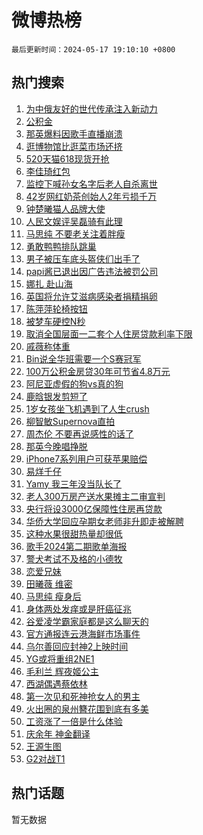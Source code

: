 # 微博热榜

`最后更新时间：2024-05-17 19:10:10 +0800`

## 热门搜索

1. [为中俄友好的世代传承注入新动力](https://m.weibo.cn/search?containerid=100103type%3D1%26t%3D10%26q%3D%23%E4%B8%BA%E4%B8%AD%E4%BF%84%E5%8F%8B%E5%A5%BD%E7%9A%84%E4%B8%96%E4%BB%A3%E4%BC%A0%E6%89%BF%E6%B3%A8%E5%85%A5%E6%96%B0%E5%8A%A8%E5%8A%9B%23&stream_entry_id=51&isnewpage=1&extparam=seat%3D1%26pos%3D0%26c_type%3D51%26stream_entry_id%3D51%26cate%3D10103%26q%3D%2523%25E4%25B8%25BA%25E4%25B8%25AD%25E4%25BF%2584%25E5%258F%258B%25E5%25A5%25BD%25E7%259A%2584%25E4%25B8%2596%25E4%25BB%25A3%25E4%25BC%25A0%25E6%2589%25BF%25E6%25B3%25A8%25E5%2585%25A5%25E6%2596%25B0%25E5%258A%25A8%25E5%258A%259B%2523%26dgr%3D0%26filter_type%3Drealtimehot%26display_time%3D1715944209%26pre_seqid%3D1715944209215016237156)
1. [公积金](https://m.weibo.cn/search?containerid=100103type%3D1%26t%3D10%26q%3D%E5%85%AC%E7%A7%AF%E9%87%91&stream_entry_id=31&isnewpage=1&extparam=seat%3D1%26lcate%3D5001%26c_type%3D31%26cate%3D5001%26q%3D%25E5%2585%25AC%25E7%25A7%25AF%25E9%2587%2591%26dgr%3D0%26filter_type%3Drealtimehot%26pos%3D0%26stream_entry_id%3D31%26band_rank%3D1%26flag%3D0%26realpos%3D1%26display_time%3D1715944209%26pre_seqid%3D1715944209215016237156)
1. [那英爆料因歌手直播崩溃](https://m.weibo.cn/search?containerid=100103type%3D1%26t%3D10%26q%3D%23%E9%82%A3%E8%8B%B1%E7%88%86%E6%96%99%E5%9B%A0%E6%AD%8C%E6%89%8B%E7%9B%B4%E6%92%AD%E5%B4%A9%E6%BA%83%23&stream_entry_id=31&isnewpage=1&extparam=seat%3D1%26lcate%3D5001%26c_type%3D31%26cate%3D5001%26q%3D%2523%25E9%2582%25A3%25E8%258B%25B1%25E7%2588%2586%25E6%2596%2599%25E5%259B%25A0%25E6%25AD%258C%25E6%2589%258B%25E7%259B%25B4%25E6%2592%25AD%25E5%25B4%25A9%25E6%25BA%2583%2523%26dgr%3D0%26filter_type%3Drealtimehot%26pos%3D1%26stream_entry_id%3D31%26band_rank%3D2%26flag%3D2%26realpos%3D2%26display_time%3D1715944209%26pre_seqid%3D1715944209215016237156)
1. [逛博物馆比逛菜市场还挤](https://m.weibo.cn/search?containerid=100103type%3D1%26t%3D10%26q%3D%23%E9%80%9B%E5%8D%9A%E7%89%A9%E9%A6%86%E6%AF%94%E9%80%9B%E8%8F%9C%E5%B8%82%E5%9C%BA%E8%BF%98%E6%8C%A4%23&stream_entry_id=31&isnewpage=1&extparam=seat%3D1%26lcate%3D5001%26c_type%3D31%26cate%3D5001%26q%3D%2523%25E9%2580%259B%25E5%258D%259A%25E7%2589%25A9%25E9%25A6%2586%25E6%25AF%2594%25E9%2580%259B%25E8%258F%259C%25E5%25B8%2582%25E5%259C%25BA%25E8%25BF%2598%25E6%258C%25A4%2523%26dgr%3D0%26filter_type%3Drealtimehot%26pos%3D2%26stream_entry_id%3D31%26band_rank%3D3%26flag%3D0%26realpos%3D3%26display_time%3D1715944209%26pre_seqid%3D1715944209215016237156)
1. [520天猫618现货开抢](https://m.weibo.cn/search?containerid=100103type%3D1%26t%3D10%26q%3D%23520%E5%A4%A9%E7%8C%AB618%E7%8E%B0%E8%B4%A7%E5%BC%80%E6%8A%A2%23&stream_entry_id=31&isnewpage=1&extparam=seat%3D1%26lcate%3D5001%26c_type%3D31%26topic_ad%3D1%26cate%3D5001%26q%3D%2523520%25E5%25A4%25A9%25E7%258C%25AB618%25E7%258E%25B0%25E8%25B4%25A7%25E5%25BC%2580%25E6%258A%25A2%2523%26dgr%3D0%26is_ad_pos%3D1%26pos%3D3%26stream_entry_id%3D31%26band_rank%3D4%26adid%3D236815%26filter_type%3Drealtimehot%26display_time%3D1715944209%26pre_seqid%3D1715944209215016237156)
1. [李佳琦红包](https://m.weibo.cn/search?containerid=100103type%3D1%26t%3D10%26q%3D%E6%9D%8E%E4%BD%B3%E7%90%A6%E7%BA%A2%E5%8C%85&stream_entry_id=31&isnewpage=1&extparam=seat%3D1%26lcate%3D5001%26c_type%3D31%26cate%3D5001%26q%3D%25E6%259D%258E%25E4%25BD%25B3%25E7%2590%25A6%25E7%25BA%25A2%25E5%258C%2585%26dgr%3D0%26filter_type%3Drealtimehot%26pos%3D4%26stream_entry_id%3D31%26band_rank%3D4%26flag%3D1%26realpos%3D4%26display_time%3D1715944209%26pre_seqid%3D1715944209215016237156)
1. [监控下喊孙女名字后老人自杀离世](https://m.weibo.cn/search?containerid=100103type%3D1%26t%3D10%26q%3D%23%E7%9B%91%E6%8E%A7%E4%B8%8B%E5%96%8A%E5%AD%99%E5%A5%B3%E5%90%8D%E5%AD%97%E5%90%8E%E8%80%81%E4%BA%BA%E8%87%AA%E6%9D%80%E7%A6%BB%E4%B8%96%23&stream_entry_id=31&isnewpage=1&extparam=seat%3D1%26lcate%3D5001%26c_type%3D31%26cate%3D5001%26q%3D%2523%25E7%259B%2591%25E6%258E%25A7%25E4%25B8%258B%25E5%2596%258A%25E5%25AD%2599%25E5%25A5%25B3%25E5%2590%258D%25E5%25AD%2597%25E5%2590%258E%25E8%2580%2581%25E4%25BA%25BA%25E8%2587%25AA%25E6%259D%2580%25E7%25A6%25BB%25E4%25B8%2596%2523%26dgr%3D0%26filter_type%3Drealtimehot%26pos%3D5%26stream_entry_id%3D31%26band_rank%3D5%26flag%3D0%26realpos%3D5%26display_time%3D1715944209%26pre_seqid%3D1715944209215016237156)
1. [42岁网红奶茶创始人2年亏损千万](https://m.weibo.cn/search?containerid=100103type%3D1%26t%3D10%26q%3D%2342%E5%B2%81%E7%BD%91%E7%BA%A2%E5%A5%B6%E8%8C%B6%E5%88%9B%E5%A7%8B%E4%BA%BA2%E5%B9%B4%E4%BA%8F%E6%8D%9F%E5%8D%83%E4%B8%87%23&stream_entry_id=31&isnewpage=1&extparam=seat%3D1%26lcate%3D5001%26c_type%3D31%26cate%3D5001%26q%3D%252342%25E5%25B2%2581%25E7%25BD%2591%25E7%25BA%25A2%25E5%25A5%25B6%25E8%258C%25B6%25E5%2588%259B%25E5%25A7%258B%25E4%25BA%25BA2%25E5%25B9%25B4%25E4%25BA%258F%25E6%258D%259F%25E5%258D%2583%25E4%25B8%2587%2523%26dgr%3D0%26filter_type%3Drealtimehot%26pos%3D6%26stream_entry_id%3D31%26band_rank%3D6%26flag%3D0%26realpos%3D6%26display_time%3D1715944209%26pre_seqid%3D1715944209215016237156)
1. [钟楚曦猫人品牌大使](https://m.weibo.cn/search?containerid=100103type%3D1%26t%3D10%26q%3D%23%E9%92%9F%E6%A5%9A%E6%9B%A6%E7%8C%AB%E4%BA%BA%E5%93%81%E7%89%8C%E5%A4%A7%E4%BD%BF%23&stream_entry_id=31&isnewpage=1&extparam=seat%3D1%26lcate%3D5001%26c_type%3D31%26topic_ad%3D1%26cate%3D5001%26q%3D%2523%25E9%2592%259F%25E6%25A5%259A%25E6%259B%25A6%25E7%258C%25AB%25E4%25BA%25BA%25E5%2593%2581%25E7%2589%258C%25E5%25A4%25A7%25E4%25BD%25BF%2523%26dgr%3D0%26is_ad_pos%3D1%26pos%3D7%26stream_entry_id%3D31%26band_rank%3D7%26adid%3D236949%26filter_type%3Drealtimehot%26display_time%3D1715944209%26pre_seqid%3D1715944209215016237156)
1. [人民文娱评吴磊骑有此理](https://m.weibo.cn/search?containerid=100103type%3D1%26t%3D10%26q%3D%23%E4%BA%BA%E6%B0%91%E6%96%87%E5%A8%B1%E8%AF%84%E5%90%B4%E7%A3%8A%E9%AA%91%E6%9C%89%E6%AD%A4%E7%90%86%23&stream_entry_id=31&isnewpage=1&extparam=seat%3D1%26lcate%3D5001%26c_type%3D31%26cate%3D5001%26q%3D%2523%25E4%25BA%25BA%25E6%25B0%2591%25E6%2596%2587%25E5%25A8%25B1%25E8%25AF%2584%25E5%2590%25B4%25E7%25A3%258A%25E9%25AA%2591%25E6%259C%2589%25E6%25AD%25A4%25E7%2590%2586%2523%26dgr%3D0%26filter_type%3Drealtimehot%26pos%3D8%26stream_entry_id%3D31%26band_rank%3D7%26flag%3D2%26realpos%3D7%26display_time%3D1715944209%26pre_seqid%3D1715944209215016237156)
1. [马思纯 不要老关注着胖瘦](https://m.weibo.cn/search?containerid=100103type%3D1%26t%3D10%26q%3D%E9%A9%AC%E6%80%9D%E7%BA%AF+%E4%B8%8D%E8%A6%81%E8%80%81%E5%85%B3%E6%B3%A8%E7%9D%80%E8%83%96%E7%98%A6&stream_entry_id=31&isnewpage=1&extparam=seat%3D1%26lcate%3D5001%26c_type%3D31%26cate%3D5001%26q%3D%25E9%25A9%25AC%25E6%2580%259D%25E7%25BA%25AF%2520%25E4%25B8%258D%25E8%25A6%2581%25E8%2580%2581%25E5%2585%25B3%25E6%25B3%25A8%25E7%259D%2580%25E8%2583%2596%25E7%2598%25A6%26dgr%3D0%26filter_type%3Drealtimehot%26pos%3D9%26stream_entry_id%3D31%26band_rank%3D8%26flag%3D1%26realpos%3D8%26display_time%3D1715944209%26pre_seqid%3D1715944209215016237156)
1. [勇敢鸭鸭排队跳巢](https://m.weibo.cn/search?containerid=100103type%3D1%26t%3D10%26q%3D%23%E5%8B%87%E6%95%A2%E9%B8%AD%E9%B8%AD%E6%8E%92%E9%98%9F%E8%B7%B3%E5%B7%A2%23&stream_entry_id=31&isnewpage=1&extparam=seat%3D1%26lcate%3D5001%26c_type%3D31%26cate%3D5001%26q%3D%2523%25E5%258B%2587%25E6%2595%25A2%25E9%25B8%25AD%25E9%25B8%25AD%25E6%258E%2592%25E9%2598%259F%25E8%25B7%25B3%25E5%25B7%25A2%2523%26dgr%3D0%26filter_type%3Drealtimehot%26pos%3D10%26stream_entry_id%3D31%26band_rank%3D9%26flag%3D32768%26realpos%3D9%26display_time%3D1715944209%26pre_seqid%3D1715944209215016237156)
1. [男子被压车底头盔侠们出手了](https://m.weibo.cn/search?containerid=100103type%3D1%26t%3D10%26q%3D%23%E7%94%B7%E5%AD%90%E8%A2%AB%E5%8E%8B%E8%BD%A6%E5%BA%95%E5%A4%B4%E7%9B%94%E4%BE%A0%E4%BB%AC%E5%87%BA%E6%89%8B%E4%BA%86%23&stream_entry_id=31&isnewpage=1&extparam=seat%3D1%26lcate%3D5001%26c_type%3D31%26cate%3D5001%26q%3D%2523%25E7%2594%25B7%25E5%25AD%2590%25E8%25A2%25AB%25E5%258E%258B%25E8%25BD%25A6%25E5%25BA%2595%25E5%25A4%25B4%25E7%259B%2594%25E4%25BE%25A0%25E4%25BB%25AC%25E5%2587%25BA%25E6%2589%258B%25E4%25BA%2586%2523%26dgr%3D0%26filter_type%3Drealtimehot%26pos%3D11%26stream_entry_id%3D31%26band_rank%3D10%26flag%3D32768%26realpos%3D10%26display_time%3D1715944209%26pre_seqid%3D1715944209215016237156)
1. [papi酱已退出因广告违法被罚公司](https://m.weibo.cn/search?containerid=100103type%3D1%26t%3D10%26q%3D%23papi%E9%85%B1%E5%B7%B2%E9%80%80%E5%87%BA%E5%9B%A0%E5%B9%BF%E5%91%8A%E8%BF%9D%E6%B3%95%E8%A2%AB%E7%BD%9A%E5%85%AC%E5%8F%B8%23&stream_entry_id=31&isnewpage=1&extparam=seat%3D1%26lcate%3D5001%26c_type%3D31%26cate%3D5001%26q%3D%2523papi%25E9%2585%25B1%25E5%25B7%25B2%25E9%2580%2580%25E5%2587%25BA%25E5%259B%25A0%25E5%25B9%25BF%25E5%2591%258A%25E8%25BF%259D%25E6%25B3%2595%25E8%25A2%25AB%25E7%25BD%259A%25E5%2585%25AC%25E5%258F%25B8%2523%26dgr%3D0%26filter_type%3Drealtimehot%26pos%3D12%26stream_entry_id%3D31%26band_rank%3D11%26flag%3D2%26realpos%3D11%26display_time%3D1715944209%26pre_seqid%3D1715944209215016237156)
1. [娜扎 赴山海](https://m.weibo.cn/search?containerid=100103type%3D1%26t%3D10%26q%3D%E5%A8%9C%E6%89%8E+%E8%B5%B4%E5%B1%B1%E6%B5%B7&stream_entry_id=31&isnewpage=1&extparam=seat%3D1%26lcate%3D5001%26c_type%3D31%26cate%3D5001%26q%3D%25E5%25A8%259C%25E6%2589%258E%2520%25E8%25B5%25B4%25E5%25B1%25B1%25E6%25B5%25B7%26dgr%3D0%26filter_type%3Drealtimehot%26pos%3D13%26stream_entry_id%3D31%26band_rank%3D12%26flag%3D1%26realpos%3D12%26display_time%3D1715944209%26pre_seqid%3D1715944209215016237156)
1. [英国将允许艾滋病感染者捐精捐卵](https://m.weibo.cn/search?containerid=100103type%3D1%26t%3D10%26q%3D%23%E8%8B%B1%E5%9B%BD%E5%B0%86%E5%85%81%E8%AE%B8%E8%89%BE%E6%BB%8B%E7%97%85%E6%84%9F%E6%9F%93%E8%80%85%E6%8D%90%E7%B2%BE%E6%8D%90%E5%8D%B5%23&stream_entry_id=31&isnewpage=1&extparam=seat%3D1%26lcate%3D5001%26c_type%3D31%26cate%3D5001%26q%3D%2523%25E8%258B%25B1%25E5%259B%25BD%25E5%25B0%2586%25E5%2585%2581%25E8%25AE%25B8%25E8%2589%25BE%25E6%25BB%258B%25E7%2597%2585%25E6%2584%259F%25E6%259F%2593%25E8%2580%2585%25E6%258D%2590%25E7%25B2%25BE%25E6%258D%2590%25E5%258D%25B5%2523%26dgr%3D0%26filter_type%3Drealtimehot%26pos%3D14%26stream_entry_id%3D31%26band_rank%3D13%26flag%3D0%26realpos%3D13%26display_time%3D1715944209%26pre_seqid%3D1715944209215016237156)
1. [陈萍萍轮椅按钮](https://m.weibo.cn/search?containerid=100103type%3D1%26t%3D10%26q%3D%23%E9%99%88%E8%90%8D%E8%90%8D%E8%BD%AE%E6%A4%85%E6%8C%89%E9%92%AE%23&stream_entry_id=31&isnewpage=1&extparam=seat%3D1%26lcate%3D5001%26c_type%3D31%26cate%3D5001%26q%3D%2523%25E9%2599%2588%25E8%2590%258D%25E8%2590%258D%25E8%25BD%25AE%25E6%25A4%2585%25E6%258C%2589%25E9%2592%25AE%2523%26dgr%3D0%26filter_type%3Drealtimehot%26pos%3D15%26stream_entry_id%3D31%26band_rank%3D14%26flag%3D1%26realpos%3D14%26display_time%3D1715944209%26pre_seqid%3D1715944209215016237156)
1. [被梦车硬控N秒](https://m.weibo.cn/search?containerid=100103type%3D1%26t%3D10%26q%3D%23%E8%A2%AB%E6%A2%A6%E8%BD%A6%E7%A1%AC%E6%8E%A7N%E7%A7%92%23&stream_entry_id=31&isnewpage=1&extparam=seat%3D1%26lcate%3D5001%26c_type%3D31%26cate%3D5001%26q%3D%2523%25E8%25A2%25AB%25E6%25A2%25A6%25E8%25BD%25A6%25E7%25A1%25AC%25E6%258E%25A7N%25E7%25A7%2592%2523%26dgr%3D0%26filter_type%3Drealtimehot%26pos%3D16%26stream_entry_id%3D31%26band_rank%3D15%26adid%3D236560%26flag%3D0%26realpos%3D15%26display_time%3D1715944209%26pre_seqid%3D1715944209215016237156)
1. [取消全国层面一二套个人住房贷款利率下限](https://m.weibo.cn/search?containerid=100103type%3D1%26t%3D10%26q%3D%23%E5%8F%96%E6%B6%88%E5%85%A8%E5%9B%BD%E5%B1%82%E9%9D%A2%E4%B8%80%E4%BA%8C%E5%A5%97%E4%B8%AA%E4%BA%BA%E4%BD%8F%E6%88%BF%E8%B4%B7%E6%AC%BE%E5%88%A9%E7%8E%87%E4%B8%8B%E9%99%90%23&stream_entry_id=31&isnewpage=1&extparam=seat%3D1%26lcate%3D5001%26c_type%3D31%26cate%3D5001%26q%3D%2523%25E5%258F%2596%25E6%25B6%2588%25E5%2585%25A8%25E5%259B%25BD%25E5%25B1%2582%25E9%259D%25A2%25E4%25B8%2580%25E4%25BA%258C%25E5%25A5%2597%25E4%25B8%25AA%25E4%25BA%25BA%25E4%25BD%258F%25E6%2588%25BF%25E8%25B4%25B7%25E6%25AC%25BE%25E5%2588%25A9%25E7%258E%2587%25E4%25B8%258B%25E9%2599%2590%2523%26dgr%3D0%26filter_type%3Drealtimehot%26pos%3D17%26stream_entry_id%3D31%26band_rank%3D16%26flag%3D0%26realpos%3D16%26display_time%3D1715944209%26pre_seqid%3D1715944209215016237156)
1. [戚薇称体重](https://m.weibo.cn/search?containerid=100103type%3D1%26t%3D10%26q%3D%23%E6%88%9A%E8%96%87%E7%A7%B0%E4%BD%93%E9%87%8D%23&stream_entry_id=31&isnewpage=1&extparam=seat%3D1%26lcate%3D5001%26c_type%3D31%26cate%3D5001%26q%3D%2523%25E6%2588%259A%25E8%2596%2587%25E7%25A7%25B0%25E4%25BD%2593%25E9%2587%258D%2523%26dgr%3D0%26filter_type%3Drealtimehot%26pos%3D18%26stream_entry_id%3D31%26band_rank%3D17%26flag%3D1%26realpos%3D17%26display_time%3D1715944209%26pre_seqid%3D1715944209215016237156)
1. [Bin说全华班需要一个S赛冠军](https://m.weibo.cn/search?containerid=100103type%3D1%26t%3D10%26q%3D%23Bin%E8%AF%B4%E5%85%A8%E5%8D%8E%E7%8F%AD%E9%9C%80%E8%A6%81%E4%B8%80%E4%B8%AAS%E8%B5%9B%E5%86%A0%E5%86%9B%23&stream_entry_id=31&isnewpage=1&extparam=seat%3D1%26lcate%3D5001%26c_type%3D31%26cate%3D5001%26q%3D%2523Bin%25E8%25AF%25B4%25E5%2585%25A8%25E5%258D%258E%25E7%258F%25AD%25E9%259C%2580%25E8%25A6%2581%25E4%25B8%2580%25E4%25B8%25AAS%25E8%25B5%259B%25E5%2586%25A0%25E5%2586%259B%2523%26dgr%3D0%26filter_type%3Drealtimehot%26pos%3D19%26stream_entry_id%3D31%26band_rank%3D18%26flag%3D1%26realpos%3D18%26display_time%3D1715944209%26pre_seqid%3D1715944209215016237156)
1. [100万公积金房贷30年可节省4.8万元](https://m.weibo.cn/search?containerid=100103type%3D1%26t%3D10%26q%3D%23100%E4%B8%87%E5%85%AC%E7%A7%AF%E9%87%91%E6%88%BF%E8%B4%B730%E5%B9%B4%E5%8F%AF%E8%8A%82%E7%9C%814.8%E4%B8%87%E5%85%83%23&stream_entry_id=31&isnewpage=1&extparam=seat%3D1%26lcate%3D5001%26c_type%3D31%26cate%3D5001%26q%3D%2523100%25E4%25B8%2587%25E5%2585%25AC%25E7%25A7%25AF%25E9%2587%2591%25E6%2588%25BF%25E8%25B4%25B730%25E5%25B9%25B4%25E5%258F%25AF%25E8%258A%2582%25E7%259C%25814.8%25E4%25B8%2587%25E5%2585%2583%2523%26dgr%3D0%26filter_type%3Drealtimehot%26pos%3D20%26stream_entry_id%3D31%26band_rank%3D19%26flag%3D0%26realpos%3D19%26display_time%3D1715944209%26pre_seqid%3D1715944209215016237156)
1. [阿尼亚虚假的狗vs真的狗](https://m.weibo.cn/search?containerid=100103type%3D1%26t%3D10%26q%3D%23%E9%98%BF%E5%B0%BC%E4%BA%9A%E8%99%9A%E5%81%87%E7%9A%84%E7%8B%97vs%E7%9C%9F%E7%9A%84%E7%8B%97%23&stream_entry_id=31&isnewpage=1&extparam=seat%3D1%26lcate%3D5001%26c_type%3D31%26cate%3D5001%26q%3D%2523%25E9%2598%25BF%25E5%25B0%25BC%25E4%25BA%259A%25E8%2599%259A%25E5%2581%2587%25E7%259A%2584%25E7%258B%2597vs%25E7%259C%259F%25E7%259A%2584%25E7%258B%2597%2523%26dgr%3D0%26filter_type%3Drealtimehot%26pos%3D21%26stream_entry_id%3D31%26band_rank%3D20%26flag%3D1%26realpos%3D20%26display_time%3D1715944209%26pre_seqid%3D1715944209215016237156)
1. [鹿晗银发剪短了](https://m.weibo.cn/search?containerid=100103type%3D1%26t%3D10%26q%3D%23%E9%B9%BF%E6%99%97%E9%93%B6%E5%8F%91%E5%89%AA%E7%9F%AD%E4%BA%86%23&stream_entry_id=31&isnewpage=1&extparam=seat%3D1%26lcate%3D5001%26c_type%3D31%26cate%3D5001%26q%3D%2523%25E9%25B9%25BF%25E6%2599%2597%25E9%2593%25B6%25E5%258F%2591%25E5%2589%25AA%25E7%259F%25AD%25E4%25BA%2586%2523%26dgr%3D0%26filter_type%3Drealtimehot%26pos%3D22%26stream_entry_id%3D31%26band_rank%3D21%26flag%3D0%26realpos%3D21%26display_time%3D1715944209%26pre_seqid%3D1715944209215016237156)
1. [1岁女孩坐飞机遇到了人生crush](https://m.weibo.cn/search?containerid=100103type%3D1%26t%3D10%26q%3D%231%E5%B2%81%E5%A5%B3%E5%AD%A9%E5%9D%90%E9%A3%9E%E6%9C%BA%E9%81%87%E5%88%B0%E4%BA%86%E4%BA%BA%E7%94%9Fcrush%23&stream_entry_id=31&isnewpage=1&extparam=seat%3D1%26lcate%3D5001%26c_type%3D31%26cate%3D5001%26q%3D%25231%25E5%25B2%2581%25E5%25A5%25B3%25E5%25AD%25A9%25E5%259D%2590%25E9%25A3%259E%25E6%259C%25BA%25E9%2581%2587%25E5%2588%25B0%25E4%25BA%2586%25E4%25BA%25BA%25E7%2594%259Fcrush%2523%26dgr%3D0%26filter_type%3Drealtimehot%26pos%3D23%26stream_entry_id%3D31%26band_rank%3D22%26flag%3D0%26realpos%3D22%26display_time%3D1715944209%26pre_seqid%3D1715944209215016237156)
1. [柳智敏Supernova直拍](https://m.weibo.cn/search?containerid=100103type%3D1%26t%3D10%26q%3D%23%E6%9F%B3%E6%99%BA%E6%95%8FSupernova%E7%9B%B4%E6%8B%8D%23&stream_entry_id=31&isnewpage=1&extparam=seat%3D1%26lcate%3D5001%26c_type%3D31%26cate%3D5001%26q%3D%2523%25E6%259F%25B3%25E6%2599%25BA%25E6%2595%258FSupernova%25E7%259B%25B4%25E6%258B%258D%2523%26dgr%3D0%26filter_type%3Drealtimehot%26pos%3D24%26stream_entry_id%3D31%26band_rank%3D23%26flag%3D1%26realpos%3D23%26display_time%3D1715944209%26pre_seqid%3D1715944209215016237156)
1. [周杰伦 不要再说感性的话了](https://m.weibo.cn/search?containerid=100103type%3D1%26t%3D10%26q%3D%E5%91%A8%E6%9D%B0%E4%BC%A6+%E4%B8%8D%E8%A6%81%E5%86%8D%E8%AF%B4%E6%84%9F%E6%80%A7%E7%9A%84%E8%AF%9D%E4%BA%86&stream_entry_id=31&isnewpage=1&extparam=seat%3D1%26lcate%3D5001%26c_type%3D31%26cate%3D5001%26q%3D%25E5%2591%25A8%25E6%259D%25B0%25E4%25BC%25A6%2520%25E4%25B8%258D%25E8%25A6%2581%25E5%2586%258D%25E8%25AF%25B4%25E6%2584%259F%25E6%2580%25A7%25E7%259A%2584%25E8%25AF%259D%25E4%25BA%2586%26dgr%3D0%26filter_type%3Drealtimehot%26pos%3D25%26stream_entry_id%3D31%26band_rank%3D24%26flag%3D1%26realpos%3D24%26display_time%3D1715944209%26pre_seqid%3D1715944209215016237156)
1. [那英今晚唱挣脱](https://m.weibo.cn/search?containerid=100103type%3D1%26t%3D10%26q%3D%23%E9%82%A3%E8%8B%B1%E4%BB%8A%E6%99%9A%E5%94%B1%E6%8C%A3%E8%84%B1%23&stream_entry_id=31&isnewpage=1&extparam=seat%3D1%26lcate%3D5001%26c_type%3D31%26cate%3D5001%26q%3D%2523%25E9%2582%25A3%25E8%258B%25B1%25E4%25BB%258A%25E6%2599%259A%25E5%2594%25B1%25E6%258C%25A3%25E8%2584%25B1%2523%26dgr%3D0%26filter_type%3Drealtimehot%26pos%3D26%26stream_entry_id%3D31%26band_rank%3D25%26flag%3D0%26realpos%3D25%26display_time%3D1715944209%26pre_seqid%3D1715944209215016237156)
1. [iPhone7系列用户可获苹果赔偿](https://m.weibo.cn/search?containerid=100103type%3D1%26t%3D10%26q%3D%23iPhone7%E7%B3%BB%E5%88%97%E7%94%A8%E6%88%B7%E5%8F%AF%E8%8E%B7%E8%8B%B9%E6%9E%9C%E8%B5%94%E5%81%BF%23&stream_entry_id=31&isnewpage=1&extparam=seat%3D1%26lcate%3D5001%26c_type%3D31%26cate%3D5001%26q%3D%2523iPhone7%25E7%25B3%25BB%25E5%2588%2597%25E7%2594%25A8%25E6%2588%25B7%25E5%258F%25AF%25E8%258E%25B7%25E8%258B%25B9%25E6%259E%259C%25E8%25B5%2594%25E5%2581%25BF%2523%26dgr%3D0%26filter_type%3Drealtimehot%26pos%3D27%26stream_entry_id%3D31%26band_rank%3D26%26flag%3D0%26realpos%3D26%26display_time%3D1715944209%26pre_seqid%3D1715944209215016237156)
1. [易烊千仔](https://m.weibo.cn/search?containerid=100103type%3D1%26t%3D10%26q%3D%E6%98%93%E7%83%8A%E5%8D%83%E4%BB%94&stream_entry_id=31&isnewpage=1&extparam=seat%3D1%26lcate%3D5001%26c_type%3D31%26cate%3D5001%26q%3D%25E6%2598%2593%25E7%2583%258A%25E5%258D%2583%25E4%25BB%2594%26dgr%3D0%26filter_type%3Drealtimehot%26pos%3D28%26stream_entry_id%3D31%26band_rank%3D27%26flag%3D0%26realpos%3D27%26display_time%3D1715944209%26pre_seqid%3D1715944209215016237156)
1. [Yamy 我三年没当队长了](https://m.weibo.cn/search?containerid=100103type%3D1%26t%3D10%26q%3DYamy+%E6%88%91%E4%B8%89%E5%B9%B4%E6%B2%A1%E5%BD%93%E9%98%9F%E9%95%BF%E4%BA%86&stream_entry_id=31&isnewpage=1&extparam=seat%3D1%26lcate%3D5001%26c_type%3D31%26cate%3D5001%26q%3DYamy%2520%25E6%2588%2591%25E4%25B8%2589%25E5%25B9%25B4%25E6%25B2%25A1%25E5%25BD%2593%25E9%2598%259F%25E9%2595%25BF%25E4%25BA%2586%26dgr%3D0%26filter_type%3Drealtimehot%26pos%3D29%26stream_entry_id%3D31%26band_rank%3D28%26flag%3D1%26realpos%3D28%26display_time%3D1715944209%26pre_seqid%3D1715944209215016237156)
1. [老人300万房产送水果摊主二审宣判](https://m.weibo.cn/search?containerid=100103type%3D1%26t%3D10%26q%3D%23%E8%80%81%E4%BA%BA300%E4%B8%87%E6%88%BF%E4%BA%A7%E9%80%81%E6%B0%B4%E6%9E%9C%E6%91%8A%E4%B8%BB%E4%BA%8C%E5%AE%A1%E5%AE%A3%E5%88%A4%23&stream_entry_id=31&isnewpage=1&extparam=seat%3D1%26lcate%3D5001%26c_type%3D31%26cate%3D5001%26q%3D%2523%25E8%2580%2581%25E4%25BA%25BA300%25E4%25B8%2587%25E6%2588%25BF%25E4%25BA%25A7%25E9%2580%2581%25E6%25B0%25B4%25E6%259E%259C%25E6%2591%258A%25E4%25B8%25BB%25E4%25BA%258C%25E5%25AE%25A1%25E5%25AE%25A3%25E5%2588%25A4%2523%26dgr%3D0%26filter_type%3Drealtimehot%26pos%3D30%26stream_entry_id%3D31%26band_rank%3D29%26flag%3D1%26realpos%3D29%26display_time%3D1715944209%26pre_seqid%3D1715944209215016237156)
1. [央行将设3000亿保障性住房再贷款](https://m.weibo.cn/search?containerid=100103type%3D1%26t%3D10%26q%3D%23%E5%A4%AE%E8%A1%8C%E5%B0%86%E8%AE%BE3000%E4%BA%BF%E4%BF%9D%E9%9A%9C%E6%80%A7%E4%BD%8F%E6%88%BF%E5%86%8D%E8%B4%B7%E6%AC%BE%23&stream_entry_id=31&isnewpage=1&extparam=seat%3D1%26lcate%3D5001%26c_type%3D31%26cate%3D5001%26q%3D%2523%25E5%25A4%25AE%25E8%25A1%258C%25E5%25B0%2586%25E8%25AE%25BE3000%25E4%25BA%25BF%25E4%25BF%259D%25E9%259A%259C%25E6%2580%25A7%25E4%25BD%258F%25E6%2588%25BF%25E5%2586%258D%25E8%25B4%25B7%25E6%25AC%25BE%2523%26dgr%3D0%26filter_type%3Drealtimehot%26pos%3D31%26stream_entry_id%3D31%26band_rank%3D30%26flag%3D0%26realpos%3D30%26display_time%3D1715944209%26pre_seqid%3D1715944209215016237156)
1. [华侨大学回应孕期女老师非升即走被解聘](https://m.weibo.cn/search?containerid=100103type%3D1%26t%3D10%26q%3D%23%E5%8D%8E%E4%BE%A8%E5%A4%A7%E5%AD%A6%E5%9B%9E%E5%BA%94%E5%AD%95%E6%9C%9F%E5%A5%B3%E8%80%81%E5%B8%88%E9%9D%9E%E5%8D%87%E5%8D%B3%E8%B5%B0%E8%A2%AB%E8%A7%A3%E8%81%98%23&stream_entry_id=31&isnewpage=1&extparam=seat%3D1%26lcate%3D5001%26c_type%3D31%26cate%3D5001%26q%3D%2523%25E5%258D%258E%25E4%25BE%25A8%25E5%25A4%25A7%25E5%25AD%25A6%25E5%259B%259E%25E5%25BA%2594%25E5%25AD%2595%25E6%259C%259F%25E5%25A5%25B3%25E8%2580%2581%25E5%25B8%2588%25E9%259D%259E%25E5%258D%2587%25E5%258D%25B3%25E8%25B5%25B0%25E8%25A2%25AB%25E8%25A7%25A3%25E8%2581%2598%2523%26dgr%3D0%26filter_type%3Drealtimehot%26pos%3D32%26stream_entry_id%3D31%26band_rank%3D31%26flag%3D1%26realpos%3D31%26display_time%3D1715944209%26pre_seqid%3D1715944209215016237156)
1. [这种水果很甜热量却很低](https://m.weibo.cn/search?containerid=100103type%3D1%26t%3D10%26q%3D%23%E8%BF%99%E7%A7%8D%E6%B0%B4%E6%9E%9C%E5%BE%88%E7%94%9C%E7%83%AD%E9%87%8F%E5%8D%B4%E5%BE%88%E4%BD%8E%23&stream_entry_id=31&isnewpage=1&extparam=seat%3D1%26lcate%3D5001%26c_type%3D31%26cate%3D5001%26q%3D%2523%25E8%25BF%2599%25E7%25A7%258D%25E6%25B0%25B4%25E6%259E%259C%25E5%25BE%2588%25E7%2594%259C%25E7%2583%25AD%25E9%2587%258F%25E5%258D%25B4%25E5%25BE%2588%25E4%25BD%258E%2523%26dgr%3D0%26filter_type%3Drealtimehot%26pos%3D33%26stream_entry_id%3D31%26band_rank%3D32%26flag%3D1%26realpos%3D32%26display_time%3D1715944209%26pre_seqid%3D1715944209215016237156)
1. [歌手2024第二期歌单海报](https://m.weibo.cn/search?containerid=100103type%3D1%26t%3D10%26q%3D%23%E6%AD%8C%E6%89%8B2024%E7%AC%AC%E4%BA%8C%E6%9C%9F%E6%AD%8C%E5%8D%95%E6%B5%B7%E6%8A%A5%23&stream_entry_id=31&isnewpage=1&extparam=seat%3D1%26lcate%3D5001%26c_type%3D31%26cate%3D5001%26q%3D%2523%25E6%25AD%258C%25E6%2589%258B2024%25E7%25AC%25AC%25E4%25BA%258C%25E6%259C%259F%25E6%25AD%258C%25E5%258D%2595%25E6%25B5%25B7%25E6%258A%25A5%2523%26dgr%3D0%26filter_type%3Drealtimehot%26pos%3D34%26stream_entry_id%3D31%26band_rank%3D33%26flag%3D0%26realpos%3D33%26display_time%3D1715944209%26pre_seqid%3D1715944209215016237156)
1. [警犬考试不及格的小德牧](https://m.weibo.cn/search?containerid=100103type%3D1%26t%3D10%26q%3D%E8%AD%A6%E7%8A%AC%E8%80%83%E8%AF%95%E4%B8%8D%E5%8F%8A%E6%A0%BC%E7%9A%84%E5%B0%8F%E5%BE%B7%E7%89%A7&stream_entry_id=31&isnewpage=1&extparam=seat%3D1%26lcate%3D5001%26c_type%3D31%26cate%3D5001%26q%3D%25E8%25AD%25A6%25E7%258A%25AC%25E8%2580%2583%25E8%25AF%2595%25E4%25B8%258D%25E5%258F%258A%25E6%25A0%25BC%25E7%259A%2584%25E5%25B0%258F%25E5%25BE%25B7%25E7%2589%25A7%26dgr%3D0%26filter_type%3Drealtimehot%26pos%3D35%26stream_entry_id%3D31%26band_rank%3D34%26flag%3D0%26realpos%3D34%26display_time%3D1715944209%26pre_seqid%3D1715944209215016237156)
1. [恋爱兄妹](https://m.weibo.cn/search?containerid=100103type%3D1%26t%3D10%26q%3D%E6%81%8B%E7%88%B1%E5%85%84%E5%A6%B9&stream_entry_id=31&isnewpage=1&extparam=seat%3D1%26lcate%3D5001%26c_type%3D31%26cate%3D5001%26q%3D%25E6%2581%258B%25E7%2588%25B1%25E5%2585%2584%25E5%25A6%25B9%26dgr%3D0%26filter_type%3Drealtimehot%26pos%3D36%26stream_entry_id%3D31%26band_rank%3D35%26flag%3D1%26realpos%3D35%26display_time%3D1715944209%26pre_seqid%3D1715944209215016237156)
1. [田曦薇 维密](https://m.weibo.cn/search?containerid=100103type%3D1%26t%3D10%26q%3D%E7%94%B0%E6%9B%A6%E8%96%87+%E7%BB%B4%E5%AF%86&stream_entry_id=31&isnewpage=1&extparam=seat%3D1%26lcate%3D5001%26c_type%3D31%26cate%3D5001%26q%3D%25E7%2594%25B0%25E6%259B%25A6%25E8%2596%2587%2520%25E7%25BB%25B4%25E5%25AF%2586%26dgr%3D0%26filter_type%3Drealtimehot%26pos%3D37%26stream_entry_id%3D31%26band_rank%3D36%26flag%3D0%26realpos%3D36%26display_time%3D1715944209%26pre_seqid%3D1715944209215016237156)
1. [马思纯 瘦身后](https://m.weibo.cn/search?containerid=100103type%3D1%26t%3D10%26q%3D%E9%A9%AC%E6%80%9D%E7%BA%AF+%E7%98%A6%E8%BA%AB%E5%90%8E&stream_entry_id=31&isnewpage=1&extparam=seat%3D1%26lcate%3D5001%26c_type%3D31%26cate%3D5001%26q%3D%25E9%25A9%25AC%25E6%2580%259D%25E7%25BA%25AF%2520%25E7%2598%25A6%25E8%25BA%25AB%25E5%2590%258E%26dgr%3D0%26filter_type%3Drealtimehot%26pos%3D38%26stream_entry_id%3D31%26band_rank%3D37%26flag%3D0%26realpos%3D37%26display_time%3D1715944209%26pre_seqid%3D1715944209215016237156)
1. [身体两处发痒或是肝癌征兆](https://m.weibo.cn/search?containerid=100103type%3D1%26t%3D10%26q%3D%23%E8%BA%AB%E4%BD%93%E4%B8%A4%E5%A4%84%E5%8F%91%E7%97%92%E6%88%96%E6%98%AF%E8%82%9D%E7%99%8C%E5%BE%81%E5%85%86%23&stream_entry_id=31&isnewpage=1&extparam=seat%3D1%26lcate%3D5001%26c_type%3D31%26cate%3D5001%26q%3D%2523%25E8%25BA%25AB%25E4%25BD%2593%25E4%25B8%25A4%25E5%25A4%2584%25E5%258F%2591%25E7%2597%2592%25E6%2588%2596%25E6%2598%25AF%25E8%2582%259D%25E7%2599%258C%25E5%25BE%2581%25E5%2585%2586%2523%26dgr%3D0%26filter_type%3Drealtimehot%26pos%3D39%26stream_entry_id%3D31%26band_rank%3D38%26flag%3D0%26realpos%3D38%26display_time%3D1715944209%26pre_seqid%3D1715944209215016237156)
1. [谷爱凌学霸家庭都是这么聊天的](https://m.weibo.cn/search?containerid=100103type%3D1%26t%3D10%26q%3D%23%E8%B0%B7%E7%88%B1%E5%87%8C%E5%AD%A6%E9%9C%B8%E5%AE%B6%E5%BA%AD%E9%83%BD%E6%98%AF%E8%BF%99%E4%B9%88%E8%81%8A%E5%A4%A9%E7%9A%84%23&stream_entry_id=31&isnewpage=1&extparam=seat%3D1%26lcate%3D5001%26c_type%3D31%26cate%3D5001%26q%3D%2523%25E8%25B0%25B7%25E7%2588%25B1%25E5%2587%258C%25E5%25AD%25A6%25E9%259C%25B8%25E5%25AE%25B6%25E5%25BA%25AD%25E9%2583%25BD%25E6%2598%25AF%25E8%25BF%2599%25E4%25B9%2588%25E8%2581%258A%25E5%25A4%25A9%25E7%259A%2584%2523%26dgr%3D0%26filter_type%3Drealtimehot%26pos%3D40%26stream_entry_id%3D31%26band_rank%3D39%26flag%3D1%26realpos%3D39%26display_time%3D1715944209%26pre_seqid%3D1715944209215016237156)
1. [官方通报连云港海鲜市场事件](https://m.weibo.cn/search?containerid=100103type%3D1%26t%3D10%26q%3D%23%E5%AE%98%E6%96%B9%E9%80%9A%E6%8A%A5%E8%BF%9E%E4%BA%91%E6%B8%AF%E6%B5%B7%E9%B2%9C%E5%B8%82%E5%9C%BA%E4%BA%8B%E4%BB%B6%23&stream_entry_id=31&isnewpage=1&extparam=seat%3D1%26lcate%3D5001%26c_type%3D31%26cate%3D5001%26q%3D%2523%25E5%25AE%2598%25E6%2596%25B9%25E9%2580%259A%25E6%258A%25A5%25E8%25BF%259E%25E4%25BA%2591%25E6%25B8%25AF%25E6%25B5%25B7%25E9%25B2%259C%25E5%25B8%2582%25E5%259C%25BA%25E4%25BA%258B%25E4%25BB%25B6%2523%26dgr%3D0%26filter_type%3Drealtimehot%26pos%3D41%26stream_entry_id%3D31%26band_rank%3D40%26flag%3D0%26realpos%3D40%26display_time%3D1715944209%26pre_seqid%3D1715944209215016237156)
1. [乌尔善回应封神2上映时间](https://m.weibo.cn/search?containerid=100103type%3D1%26t%3D10%26q%3D%23%E4%B9%8C%E5%B0%94%E5%96%84%E5%9B%9E%E5%BA%94%E5%B0%81%E7%A5%9E2%E4%B8%8A%E6%98%A0%E6%97%B6%E9%97%B4%23&stream_entry_id=31&isnewpage=1&extparam=seat%3D1%26lcate%3D5001%26c_type%3D31%26cate%3D5001%26q%3D%2523%25E4%25B9%258C%25E5%25B0%2594%25E5%2596%2584%25E5%259B%259E%25E5%25BA%2594%25E5%25B0%2581%25E7%25A5%259E2%25E4%25B8%258A%25E6%2598%25A0%25E6%2597%25B6%25E9%2597%25B4%2523%26dgr%3D0%26filter_type%3Drealtimehot%26pos%3D42%26stream_entry_id%3D31%26band_rank%3D41%26flag%3D0%26realpos%3D41%26display_time%3D1715944209%26pre_seqid%3D1715944209215016237156)
1. [YG或将重组2NE1](https://m.weibo.cn/search?containerid=100103type%3D1%26t%3D10%26q%3D%23YG%E6%88%96%E5%B0%86%E9%87%8D%E7%BB%842NE1%23&stream_entry_id=31&isnewpage=1&extparam=seat%3D1%26lcate%3D5001%26c_type%3D31%26cate%3D5001%26q%3D%2523YG%25E6%2588%2596%25E5%25B0%2586%25E9%2587%258D%25E7%25BB%25842NE1%2523%26dgr%3D0%26filter_type%3Drealtimehot%26pos%3D43%26stream_entry_id%3D31%26band_rank%3D42%26flag%3D0%26realpos%3D42%26display_time%3D1715944209%26pre_seqid%3D1715944209215016237156)
1. [毛利兰 辉夜姬公主](https://m.weibo.cn/search?containerid=100103type%3D1%26t%3D10%26q%3D%E6%AF%9B%E5%88%A9%E5%85%B0+%E8%BE%89%E5%A4%9C%E5%A7%AC%E5%85%AC%E4%B8%BB&stream_entry_id=31&isnewpage=1&extparam=seat%3D1%26lcate%3D5001%26c_type%3D31%26cate%3D5001%26q%3D%25E6%25AF%259B%25E5%2588%25A9%25E5%2585%25B0%2520%25E8%25BE%2589%25E5%25A4%259C%25E5%25A7%25AC%25E5%2585%25AC%25E4%25B8%25BB%26dgr%3D0%26filter_type%3Drealtimehot%26pos%3D44%26stream_entry_id%3D31%26band_rank%3D43%26flag%3D0%26realpos%3D43%26display_time%3D1715944209%26pre_seqid%3D1715944209215016237156)
1. [西湖偶遇蔡依林](https://m.weibo.cn/search?containerid=100103type%3D1%26t%3D10%26q%3D%23%E8%A5%BF%E6%B9%96%E5%81%B6%E9%81%87%E8%94%A1%E4%BE%9D%E6%9E%97%23&stream_entry_id=31&isnewpage=1&extparam=seat%3D1%26lcate%3D5001%26c_type%3D31%26cate%3D5001%26q%3D%2523%25E8%25A5%25BF%25E6%25B9%2596%25E5%2581%25B6%25E9%2581%2587%25E8%2594%25A1%25E4%25BE%259D%25E6%259E%2597%2523%26dgr%3D0%26filter_type%3Drealtimehot%26pos%3D45%26stream_entry_id%3D31%26band_rank%3D44%26flag%3D1%26realpos%3D44%26display_time%3D1715944209%26pre_seqid%3D1715944209215016237156)
1. [第一次见和死神抢女人的男主](https://m.weibo.cn/search?containerid=100103type%3D1%26t%3D10%26q%3D%23%E7%AC%AC%E4%B8%80%E6%AC%A1%E8%A7%81%E5%92%8C%E6%AD%BB%E7%A5%9E%E6%8A%A2%E5%A5%B3%E4%BA%BA%E7%9A%84%E7%94%B7%E4%B8%BB%23&stream_entry_id=31&isnewpage=1&extparam=seat%3D1%26lcate%3D5001%26c_type%3D31%26cate%3D5001%26q%3D%2523%25E7%25AC%25AC%25E4%25B8%2580%25E6%25AC%25A1%25E8%25A7%2581%25E5%2592%258C%25E6%25AD%25BB%25E7%25A5%259E%25E6%258A%25A2%25E5%25A5%25B3%25E4%25BA%25BA%25E7%259A%2584%25E7%2594%25B7%25E4%25B8%25BB%2523%26dgr%3D0%26filter_type%3Drealtimehot%26pos%3D46%26stream_entry_id%3D31%26band_rank%3D45%26flag%3D1%26realpos%3D45%26display_time%3D1715944209%26pre_seqid%3D1715944209215016237156)
1. [火出圈的泉州簪花围到底有多美](https://m.weibo.cn/search?containerid=100103type%3D1%26t%3D10%26q%3D%23%E7%81%AB%E5%87%BA%E5%9C%88%E7%9A%84%E6%B3%89%E5%B7%9E%E7%B0%AA%E8%8A%B1%E5%9B%B4%E5%88%B0%E5%BA%95%E6%9C%89%E5%A4%9A%E7%BE%8E%23&stream_entry_id=31&isnewpage=1&extparam=seat%3D1%26lcate%3D5001%26c_type%3D31%26cate%3D5001%26q%3D%2523%25E7%2581%25AB%25E5%2587%25BA%25E5%259C%2588%25E7%259A%2584%25E6%25B3%2589%25E5%25B7%259E%25E7%25B0%25AA%25E8%258A%25B1%25E5%259B%25B4%25E5%2588%25B0%25E5%25BA%2595%25E6%259C%2589%25E5%25A4%259A%25E7%25BE%258E%2523%26dgr%3D0%26filter_type%3Drealtimehot%26pos%3D47%26stream_entry_id%3D31%26band_rank%3D46%26flag%3D1%26realpos%3D46%26display_time%3D1715944209%26pre_seqid%3D1715944209215016237156)
1. [工资涨了一倍是什么体验](https://m.weibo.cn/search?containerid=100103type%3D1%26t%3D10%26q%3D%23%E5%B7%A5%E8%B5%84%E6%B6%A8%E4%BA%86%E4%B8%80%E5%80%8D%E6%98%AF%E4%BB%80%E4%B9%88%E4%BD%93%E9%AA%8C%23&stream_entry_id=31&isnewpage=1&extparam=seat%3D1%26lcate%3D5001%26c_type%3D31%26cate%3D5001%26q%3D%2523%25E5%25B7%25A5%25E8%25B5%2584%25E6%25B6%25A8%25E4%25BA%2586%25E4%25B8%2580%25E5%2580%258D%25E6%2598%25AF%25E4%25BB%2580%25E4%25B9%2588%25E4%25BD%2593%25E9%25AA%258C%2523%26dgr%3D0%26filter_type%3Drealtimehot%26pos%3D48%26stream_entry_id%3D31%26band_rank%3D47%26flag%3D0%26realpos%3D47%26display_time%3D1715944209%26pre_seqid%3D1715944209215016237156)
1. [庆余年 神金翻译](https://m.weibo.cn/search?containerid=100103type%3D1%26t%3D10%26q%3D%E5%BA%86%E4%BD%99%E5%B9%B4+%E7%A5%9E%E9%87%91%E7%BF%BB%E8%AF%91&stream_entry_id=31&isnewpage=1&extparam=seat%3D1%26lcate%3D5001%26c_type%3D31%26cate%3D5001%26q%3D%25E5%25BA%2586%25E4%25BD%2599%25E5%25B9%25B4%2520%25E7%25A5%259E%25E9%2587%2591%25E7%25BF%25BB%25E8%25AF%2591%26dgr%3D0%26filter_type%3Drealtimehot%26pos%3D49%26stream_entry_id%3D31%26band_rank%3D48%26flag%3D1%26realpos%3D48%26display_time%3D1715944209%26pre_seqid%3D1715944209215016237156)
1. [王源生图](https://m.weibo.cn/search?containerid=100103type%3D1%26t%3D10%26q%3D%E7%8E%8B%E6%BA%90%E7%94%9F%E5%9B%BE&stream_entry_id=31&isnewpage=1&extparam=seat%3D1%26lcate%3D5001%26c_type%3D31%26cate%3D5001%26q%3D%25E7%258E%258B%25E6%25BA%2590%25E7%2594%259F%25E5%259B%25BE%26dgr%3D0%26filter_type%3Drealtimehot%26pos%3D50%26stream_entry_id%3D31%26band_rank%3D49%26flag%3D0%26realpos%3D49%26display_time%3D1715944209%26pre_seqid%3D1715944209215016237156)
1. [G2对战T1](https://m.weibo.cn/search?containerid=100103type%3D1%26t%3D10%26q%3D%23G2%E5%AF%B9%E6%88%98T1%23&stream_entry_id=31&isnewpage=1&extparam=seat%3D1%26lcate%3D5001%26c_type%3D31%26cate%3D5001%26q%3D%2523G2%25E5%25AF%25B9%25E6%2588%2598T1%2523%26dgr%3D0%26filter_type%3Drealtimehot%26pos%3D51%26stream_entry_id%3D31%26band_rank%3D50%26flag%3D0%26realpos%3D50%26display_time%3D1715944209%26pre_seqid%3D1715944209215016237156)

## 热门话题

暂无数据
